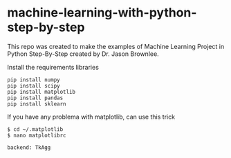 # machine-learning-with-python-step-by-step

This repo was created to make the examples of Machine Learning Project in Python Step-By-Step created by Dr. Jason Brownlee.


Install the requirements libraries

  ```
  pip install numpy
  pip install scipy
  pip install matplotlib
  pip install pandas
  pip install sklearn
  ```

If you have any problema with matplotlib, can use this trick 
   ```
   $ cd ~/.matplotlib
   $ nano matplotlibrc

   backend: TkAgg
   ```

